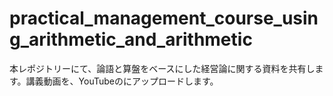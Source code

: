 # practical_management_course_using_arithmetic_and_arithmetic
本レポジトリーにて、論語と算盤をベースにした経営論に関する資料を共有します。講義動画を、YouTubeのにアップロードします。
